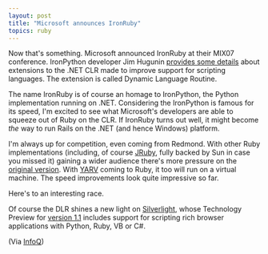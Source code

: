 ```yaml
---
layout: post
title: "Microsoft announces IronRuby"
topics: ruby
---
```

Now that's something. Microsoft announced IronRuby at their MIX07 conference. IronPython developer Jim Hugunin <a href="http://blogs.msdn.com/hugunin/archive/2007/04/30/a-dynamic-language-runtime-dlr.aspx">provides some details</a> about extensions to the .NET CLR made to improve support for scripting languages. The extension is called Dynamic Language Routine.

The name IronRuby is of course an homage to IronPython, the Python implementation running on .NET. Considering the IronPython is famous for its speed, I'm excited to see what Microsoft's developers are able to squeeze out of Ruby on the CLR. If IronRuby turns out well, it might become _the_ way to run Rails on the .NET (and hence Windows) platform.

I'm always up for competition, even coming from Redmond. With other Ruby implementations (including, of course <a href="http://jruby.sourceforge.net/">JRuby</a>, fully backed by Sun in case you missed it) gaining a wider audience there's more pressure on the <a href="http://www.ruby-lang.org/en/">original version</a>. With <a href="http://www.atdot.net/yarv/">YARV</a> coming to Ruby, it too will run on a virtual machine. The speed improvements look quite impressive so far.

Here's to an interesting race.

Of course the DLR shines a new light on <a href="http://silverlight.net/Default.aspx">Silverlight</a>, whose Technology Preview for <a href="http://silverlight.net/GetStarted/">version 1.1</a> includes support for scripting rich browser applications with Python, Ruby, VB or C#.

(Via <a href="http://www.infoq.com/news/2007/04/ms-ironruby">InfoQ</a>)